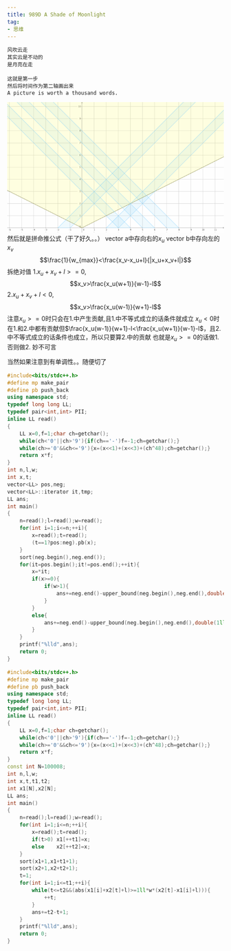 ```yaml
---
title: 989D A Shade of Moonlight
tag:
- 思维
---
```

```
风吹云走
其实云是不动的
是月亮在走

这就是第一步
然后将时间作为第二轴画出来
A picture is worth a thousand words.
```
<!--more-->
![avatat](./cf989D.png)
然后就是拼命推公式（干了好久。。）
vector a中存向右的$x_u$
vector b中存向左的$x_v$
$$\frac{1}{w_{max}}<\frac{x_v-x_u+l}{|x_u+x_v+l|}$$
拆绝对值
1.$x_u+x_v+l>=0$,
$$x_v>\frac{x_u(w+1)}{w-1}-l$$
2.$x_u+x_v+l<0$,
$$x_v>\frac{x_u(w-1)}{w+1}-l$$
注意$x_u>=0$时只会在1.中产生贡献,且1.中不等式成立的话条件就成立
$x_u<0$时在1.和2.中都有贡献但$\frac{x_u(w-1)}{w+1}-l<\frac{x_u(w+1)}{w-1}-l$，且2.中不等式成立的话条件也成立，所以只要算2.中的贡献
也就是$x_u>=0$的话做1.
否则做2.
妙不可言

当然如果注意到有单调性。。随便切了
```cpp
#include<bits/stdc++.h>
#define mp make_pair
#define pb push_back
using namespace std;
typedef long long LL;
typedef pair<int,int> PII;
inline LL read()
{
	LL x=0,f=1;char ch=getchar();
	while(ch<'0'||ch>'9'){if(ch=='-')f=-1;ch=getchar();}
	while(ch>='0'&&ch<='9'){x=(x<<1)+(x<<3)+(ch^48);ch=getchar();}
	return x*f;
}
int n,l,w;
int x,t;
vector<LL> pos,neg;
vector<LL>::iterator it,tmp;
LL ans;
int main()
{
	n=read();l=read();w=read();
	for(int i=1;i<=n;++i){
		x=read();t=read();
		(t==1?pos:neg).pb(x);
	}
	sort(neg.begin(),neg.end());
	for(it=pos.begin();it!=pos.end();++it){
		x=*it;
		if(x>=0){
			if(w>1){
				ans+=neg.end()-upper_bound(neg.begin(),neg.end(),double(1ll*x*(w+1))/(w-1)-l);
			}
		}
		else{
			ans+=neg.end()-upper_bound(neg.begin(),neg.end(),double(1ll*x*(w-1))/(w+1)-l);
		}
	}
	printf("%lld",ans);
	return 0;
}
```
```cpp
#include<bits/stdc++.h>
#define mp make_pair
#define pb push_back
using namespace std;
typedef long long LL;
typedef pair<int,int> PII;
inline LL read()
{
	LL x=0,f=1;char ch=getchar();
	while(ch<'0'||ch>'9'){if(ch=='-')f=-1;ch=getchar();}
	while(ch>='0'&&ch<='9'){x=(x<<1)+(x<<3)+(ch^48);ch=getchar();}
	return x*f;
}
const int N=100008;
int n,l,w;
int x,t,t1,t2;
int x1[N],x2[N];
LL ans;
int main()
{
	n=read();l=read();w=read();
	for(int i=1;i<=n;++i){
		x=read();t=read();
		if(t>0)	x1[++t1]=x;
		else	x2[++t2]=x;
	}
	sort(x1+1,x1+t1+1);
	sort(x2+1,x2+t2+1);
	t=1;
	for(int i=1;i<=t1;++i){
		while(t<=t2&&(abs(x1[i]+x2[t]+l)>=1ll*w*(x2[t]-x1[i]+l))){
			++t;	
		}
		ans+=t2-t+1;
	}
	printf("%lld",ans);
	return 0;
}
```